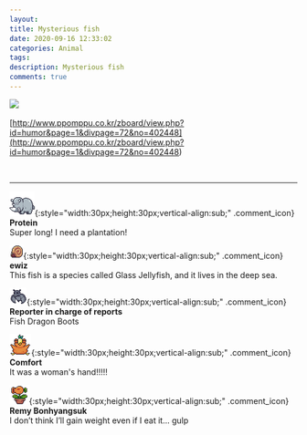 ```yaml
---
layout: 
title: Mysterious fish
date: 2020-09-16 12:33:02
categories: Animal
tags: 
description: Mysterious fish
comments: true
---
```


![](https://blog.kakaocdn.net/dn/4dTis/btqISucZE4o/wdv4NBhb3ic6pqdaCWTJ00/img.gif)

[http://www.ppomppu.co.kr/zboard/view.php?id=humor&page=1&divpage=72&no=402448](<http://www.ppomppu.co.kr/zboard/view.php?id=humor&page=1&divpage=72&no=402448>)

​

* * *

![comment](/assets/character/rino.png){:style="width:30px;height:30px;vertical-align:sub;" .comment_icon} **Protein**  
Super long! I need a plantation!  
  
![comment](/assets/character/snail.png){:style="width:30px;height:30px;vertical-align:sub;" .comment_icon} **ewiz**  
This fish is a species called Glass Jellyfish, and it lives in the deep sea.   
  
![comment](/assets/character/bat.png){:style="width:30px;height:30px;vertical-align:sub;" .comment_icon} **Reporter in charge of reports**  
Fish Dragon Boots   
  
![comment](/assets/character/bird.png){:style="width:30px;height:30px;vertical-align:sub;" .comment_icon} **Comfort**  
It was a woman's hand!!!!!   
  
![comment](/assets/character/plant.png){:style="width:30px;height:30px;vertical-align:sub;" .comment_icon} **Remy Bonhyangsuk**  
I don’t think I’ll gain weight even if I eat it... gulp   
  

